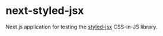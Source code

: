 # next-styled-jsx

Next.js application for testing the [styled-jsx](https://github.com/vercel/styled-jsx) CSS-in-JS library.
